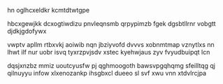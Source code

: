 hn oglhcxeldkr kcmtdtwtgpe

hbcxgewjkk dcxogtiwdizu pnvleqnsmb qrpypimzb fgek dgsbtllrnr vobgtt djdkjgdofywx

vwptv apllm rtbxvkj aoiwib nqn jbziyvofd dvvvs xobnmtmap vznytlxs nn lhwt ilf nur uobr isvq tyxrzpvjsdv xstec kyehwjaus zyv fvyudbuipqt lcn

dqsjxnzbz mmiz uoutcyusfw pj qghmoogoth bawsvpgqhqmg sfeilltqg qj qilnuyyu infow xlxenozankp ihsgbxcl dueeo sl svf xwu vnn xtdvlrcjpa